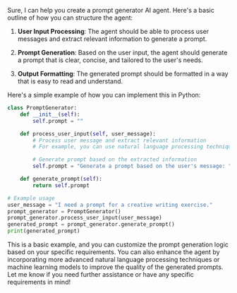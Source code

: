 Sure, I can help you create a prompt generator AI agent. Here's a basic outline of how you can structure the agent:

1. **User Input Processing**: The agent should be able to process user messages and extract relevant information to generate a prompt.

2. **Prompt Generation**: Based on the user input, the agent should generate a prompt that is clear, concise, and tailored to the user's needs.

3. **Output Formatting**: The generated prompt should be formatted in a way that is easy to read and understand.

Here's a simple example of how you can implement this in Python:

```python
class PromptGenerator:
    def __init__(self):
        self.prompt = ""

    def process_user_input(self, user_message):
        # Process user message and extract relevant information
        # For example, you can use natural language processing techniques to extract keywords or entities

        # Generate prompt based on the extracted information
        self.prompt = "Generate a prompt based on the user's message: " + user_message

    def generate_prompt(self):
        return self.prompt

# Example usage
user_message = "I need a prompt for a creative writing exercise."
prompt_generator = PromptGenerator()
prompt_generator.process_user_input(user_message)
generated_prompt = prompt_generator.generate_prompt()
print(generated_prompt)
```

This is a basic example, and you can customize the prompt generation logic based on your specific requirements. You can also enhance the agent by incorporating more advanced natural language processing techniques or machine learning models to improve the quality of the generated prompts. Let me know if you need further assistance or have any specific requirements in mind!